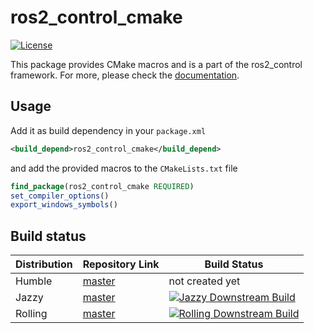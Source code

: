 # ros2_control_cmake

[![License](https://img.shields.io/badge/License-Apache%202.0-blue.svg)](https://opensource.org/licenses/Apache-2.0)

This package provides CMake macros and is a part of the ros2_control framework.
For more, please check the [documentation](https://control.ros.org/).

## Usage
Add it as build dependency in your `package.xml`

```xml
<build_depend>ros2_control_cmake</build_depend>
```

and add the provided macros to the `CMakeLists.txt` file

```cmake
find_package(ros2_control_cmake REQUIRED)
set_compiler_options()
export_windows_symbols()
```

## Build status

| Distribution | Repository Link | Build Status |
|--------------|-----------------|--------------|
| Humble      | [master](https://github.com/ros-controls/ros2_control_cmake/tree/master) | not created yet |
| Jazzy     | [master](https://github.com/ros-controls/ros2_control_cmake/tree/master) | [![Jazzy Downstream Build](https://github.com/ros-controls/ros2_control_cmake/actions/workflows/jazzy-downstream-build.yml/badge.svg?branch=master)](https://github.com/ros-controls/ros2_control_cmake/actions/workflows/jazzy-downstream-build.yml) |
| Rolling     | [master](https://github.com/ros-controls/ros2_control_cmake/tree/master) | [![Rolling Downstream Build](https://github.com/ros-controls/ros2_control_cmake/actions/workflows/rolling-downstream-build.yml/badge.svg?branch=master)](https://github.com/ros-controls/ros2_control_cmake/actions/workflows/rolling-downstream-build.yml) |
